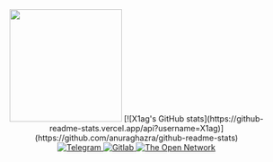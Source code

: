 <div id="header" align="center">
  <img src='https://i.giphy.com/media/v1.Y2lkPTc5MGI3NjExaXk3MnlqYTMwd3pzbzQ3c2Fkd2F1aWQxa3Rkbmt5dXh3dXUyaTRidCZlcD12MV9pbnRlcm5hbF9naWZfYnlfaWQmY3Q9Zw/VTtANKl0beDFQRLDTh/giphy.gif' width='200'/>
  [![X1ag's GitHub stats](https://github-readme-stats.vercel.app/api?username=X1ag)](https://github.com/anuraghazra/github-readme-stats)
  <div id='badges'>
    <a href='t.me/imx1ag'>
    <img src='https://img.shields.io/badge/telegram-blue?logo=telegram&logoColor=white&style=for-the-badge' alt='Telegram'/>
    </a>
    <a href= 'https://gitlab.com/X1ag'>
    <img src='https://img.shields.io/badge/gitlab-lightyellow?logo=gitlab&logoColor=orange&style=for-the-badge', alt='Gitlab'/>
    </a>
    <a href='https://tonviewer.com/UQCCUre08Opa3u2OkALTHcb0dboE-FUnkyoOqJVTO1h5HCKF'>
      <img src='https://img.shields.io/badge/ton-white?logo=ton&logoColor=blue&style=for-the-badge' alt='The Open Network'/>
    </a>
  </div>
  <img src="https://komarev.com/ghpvc/?username=x1ag&style=flat-square&color=blue" alt=""/>
  <div>
  </div>
</div>
